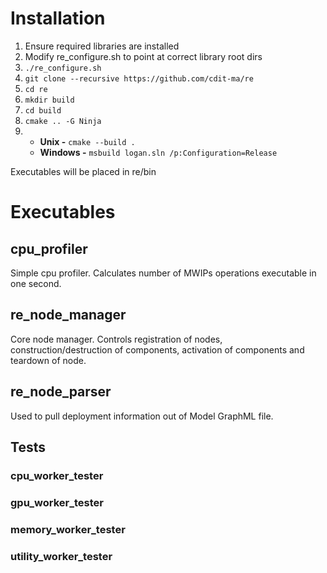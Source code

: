 # Installation
1. Ensure required libraries are installed
2. Modify re_configure.sh to point at correct library root dirs
3. ``./re_configure.sh``
4. ``git clone --recursive https://github.com/cdit-ma/re``
5. ``cd re``
6. ``mkdir build``
7. ``cd build``
8. ``cmake .. -G Ninja``
9. * **Unix -** ``cmake --build .``
   * **Windows -** ``msbuild logan.sln /p:Configuration=Release``

Executables will be placed in re/bin

# Executables
## cpu_profiler
Simple cpu profiler. Calculates number of MWIPs operations executable in one second.
## re\_node\_manager
Core node manager. Controls registration of nodes, construction/destruction of components, activation of components and teardown of node.
## re\_node\_parser
Used to pull deployment information out of Model GraphML file.
## Tests
### cpu\_worker\_tester
### gpu\_worker\_tester
### memory\_worker\_tester
### utility\_worker\_tester